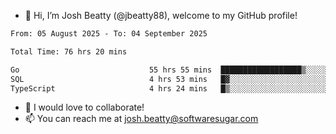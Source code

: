 - 👋 Hi, I’m Josh Beatty (@jbeatty88), welcome to my GitHub profile!

<!--START_SECTION:waka-->

```txt
From: 05 August 2025 - To: 04 September 2025

Total Time: 76 hrs 20 mins

Go                             55 hrs 55 mins  ██████████████████▒░░░░░░   73.25 %
SQL                            4 hrs 53 mins   █▓░░░░░░░░░░░░░░░░░░░░░░░   06.41 %
TypeScript                     4 hrs 24 mins   █▒░░░░░░░░░░░░░░░░░░░░░░░   05.78 %
```

<!--END_SECTION:waka-->

- 💞️ I would love to collaborate!
- 📫 You can reach me at josh.beatty@softwaresugar.com

<!---
jbeatty88/jbeatty88 is a ✨ special ✨ repository because its `README.md` (this file) appears on your GitHub profile.
You can click the Preview link to take a look at your changes.
--->
